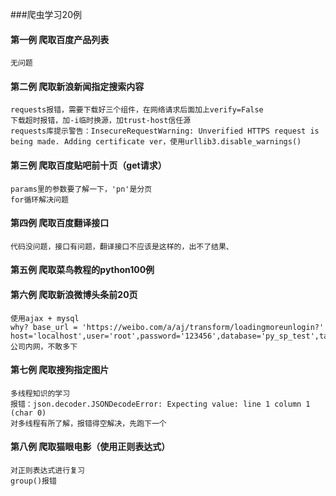 ###爬虫学习20例
#### 第一例 爬取百度产品列表
    无问题

#### 第二例 爬取新浪新闻指定搜索内容
    requests报错，需要下载好三个组件，在网络请求后面加上verify=False
    下载超时报错，加-i临时换源，加trust-host信任源
    requests库提示警告：InsecureRequestWarning: Unverified HTTPS request is being made. Adding certificate ver，使用urllib3.disable_warnings()

#### 第三例 爬取百度贴吧前十页（get请求）
    params里的参数要了解一下，'pn'是分页
    for循环解决问题

#### 第四例 爬取百度翻译接口
    代码没问题，接口有问题，翻译接口不应该是这样的，出不了结果、

#### 第五例 爬取菜鸟教程的python100例
    
#### 第六例 爬取新浪微博头条前20页
    使用ajax + mysql
    why? base_url = 'https://weibo.com/a/aj/transform/loadingmoreunlogin?'
    host='localhost',user='root',password='123456',database='py_sp_test',table='sina_news'
    公司内网，不敢多下
#### 第七例 爬取搜狗指定图片
    多线程知识的学习
    报错：json.decoder.JSONDecodeError: Expecting value: line 1 column 1 (char 0)
    对多线程有所了解，报错得空解决，先跑下一个
#### 第八例 爬取猫眼电影（使用正则表达式）
    对正则表达式进行复习
    group()报错




